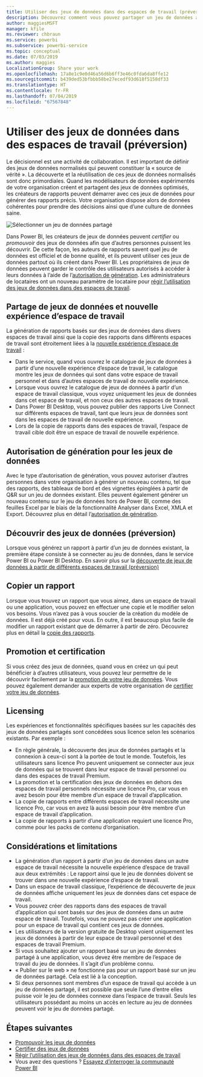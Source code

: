 ```yaml
---
title: Utiliser des jeux de données dans des espaces de travail (préversion) - Power BI
description: Découvrez comment vous pouvez partager un jeu de données avec des utilisateurs au sein de l’organisation. Ils peuvent ensuite générer des rapports basés sur votre jeu de données dans leurs propres espaces de travail.
author: maggiesMSFT
manager: kfile
ms.reviewer: chbraun
ms.service: powerbi
ms.subservice: powerbi-service
ms.topic: conceptual
ms.date: 07/03/2019
ms.author: maggies
LocalizationGroup: Share your work
ms.openlocfilehash: 17a8e1c9e0d46a56d6b6ff3e46c0fda6da8ffe12
ms.sourcegitcommit: b439ded53bfbbb58be27ecedf93d618f5158df33
ms.translationtype: HT
ms.contentlocale: fr-FR
ms.lasthandoff: 07/04/2019
ms.locfileid: "67567848"
---
```

# <a name="use-datasets-across-workspaces-preview"></a>Utiliser des jeux de données dans des espaces de travail (préversion)

Le décisionnel est une activité de collaboration. Il est important de définir des jeux de données normalisés qui peuvent constituer la « source de vérité ». La découverte et la réutilisation de ces jeux de données normalisés sont donc primordiales. Quand les modélisateurs de données expérimentés de votre organisation créent et partagent des jeux de données optimisés, les créateurs de rapports peuvent démarrer avec ces jeux de données pour générer des rapports précis. Votre organisation dispose alors de données cohérentes pour prendre des décisions ainsi que d’une culture de données saine.

![Sélectionner un jeu de données partagé](media/service-datasets-across-workspaces/power-bi-select-shared-dataset.png)

Dans Power BI, les créateurs de jeux de données peuvent *certifier* ou *promouvoir* des jeux de données afin que d’autres personnes puissent les découvrir. De cette façon, les auteurs de rapports savent quel jeu de données est officiel et de bonne qualité, et ils peuvent utiliser ces jeux de données partout où ils créent dans Power BI. Les propriétaires de jeux de données peuvent garder le contrôle des utilisateurs autorisés à accéder à leurs données à l’aide de l’[autorisation de génération](service-datasets-build-permissions.md#build-permissions-for-shared-datasets). Les administrateurs de locataires ont un nouveau paramètre de locataire pour [régir l’utilisation des jeux de données dans des espaces de travail](service-datasets-admin-across-workspaces.md).

## <a name="dataset-sharing-and-the-new-workspace-experience"></a>Partage de jeux de données et nouvelle expérience d’espace de travail

La génération de rapports basés sur des jeux de données dans divers espaces de travail ainsi que la copie des rapports dans différents espaces de travail sont étroitement liées à la [nouvelle expérience d’espace de travail](service-create-the-new-workspaces.md) :

- Dans le service, quand vous ouvrez le catalogue de jeux de données à partir d’une nouvelle expérience d’espace de travail, le catalogue montre les jeux de données qui sont dans votre espace de travail personnel et dans d’autres espaces de travail de nouvelle expérience. 
- Lorsque vous ouvrez le catalogue de jeux de données à partir d’un espace de travail classique, vous voyez uniquement les jeux de données dans cet espace de travail, et non ceux des autres espaces de travail.
- Dans Power BI Desktop, vous pouvez publier des rapports Live Connect sur différents espaces de travail, tant que leurs jeux de données sont dans les espaces de travail de nouvelle expérience.
- Lors de la copie de rapports dans des espaces de travail, l’espace de travail cible doit être un espace de travail de nouvelle expérience.

## <a name="build-permission-for-datasets"></a>Autorisation de génération pour les jeux de données

Avec le type d’autorisation de génération, vous pouvez autoriser d’autres personnes dans votre organisation à générer un nouveau contenu, tel que des rapports, des tableaux de bord et des vignettes épinglées à partir de Q&R sur un jeu de données existant. Elles peuvent également générer un nouveau contenu sur le jeu de données hors de Power BI, comme des feuilles Excel par le biais de la fonctionnalité Analyser dans Excel, XMLA et Export. Découvrez plus en détail l’[autorisation de génération](service-datasets-build-permissions.md#build-permissions-for-shared-datasets).

## <a name="discover-datasets-preview"></a>Découvrir des jeux de données (préversion)

Lorsque vous générez un rapport à partir d’un jeu de données existant, la première étape consiste à se connecter au jeu de données, dans le service Power BI ou Power BI Desktop. En savoir plus sur la [découverte de jeux de données à partir de différents espaces de travail (préversion)](service-datasets-discover-across-workspaces.md)

## <a name="copy-a-report"></a>Copier un rapport

Lorsque vous trouvez un rapport que vous aimez, dans un espace de travail ou une application, vous pouvez en effectuer une copie et le modifier selon vos besoins. Vous n’avez pas à vous soucier de la création du modèle de données. Il est déjà créé pour vous. En outre, il est beaucoup plus facile de modifier un rapport existant que de démarrer à partir de zéro. Découvrez plus en détail la [copie des rapports](service-datasets-copy-reports.md).

## <a name="promotion-and-certification"></a>Promotion et certification

Si vous créez des jeux de données, quand vous en créez un qui peut bénéficier à d’autres utilisateurs, vous pouvez leur permettre de le découvrir facilement par la [promotion de votre jeu de données](service-datasets-promote.md). Vous pouvez également demander aux experts de votre organisation de [certifier votre jeu de données](service-datasets-certify.md).

## <a name="licensing"></a>Licensing

Les expériences et fonctionnalités spécifiques basées sur les capacités des jeux de données partagés sont concédées sous licence selon les scénarios existants.  Par exemple :

- En règle générale, la découverte des jeux de données partagés et la connexion à ceux-ci sont à la portée de tout le monde. Toutefois, les utilisateurs sans licence Pro peuvent uniquement se connecter aux jeux de données qui se trouvent dans leur espace de travail personnel ou dans des espaces de travail Premium.
- La promotion et la certification des jeux de données en dehors des espaces de travail personnels nécessite une licence Pro, car vous en avez besoin pour être membre d’un espace de travail d’application.
- La copie de rapports entre différents espaces de travail nécessite une licence Pro, car vous en avez là aussi besoin pour être membre d’un espace de travail d’application.
- La copie de rapports à partir d’une application requiert une licence Pro, comme pour les packs de contenu d’organisation.

## <a name="considerations-and-limitations"></a>Considérations et limitations

- La génération d’un rapport à partir d’un jeu de données dans un autre espace de travail nécessite la nouvelle expérience d’espace de travail aux deux extrémités : Le rapport ainsi que le jeu de données doivent se trouver dans une nouvelle expérience d’espace de travail.
- Dans un espace de travail classique, l’expérience de découverte de jeux de données affiche uniquement les jeux de données dans cet espace de travail.
- Vous pouvez créer des rapports dans des espaces de travail d’application qui sont basés sur des jeux de données dans un autre espace de travail. Toutefois, vous ne pouvez pas créer une application pour un espace de travail qui contient ces jeux de données.
- Les utilisateurs de la version gratuite de Desktop voient uniquement les jeux de données à partir de leur espace de travail personnel et des espaces de travail Premium.
- Si vous souhaitez ajouter un rapport basé sur un jeu de données partagé à une application, vous devez être membre de l’espace de travail du jeu de données. Il s’agit d’un problème connu.
- « Publier sur le web » ne fonctionne pas pour un rapport basé sur un jeu de données partagé. Cela est lié à la conception.
- Si deux personnes sont membres d’un espace de travail qui accède à un jeu de données partagé, il est possible que seule l’une d’entre elles puisse voir le jeu de données connexe dans l’espace de travail. Seuls les utilisateurs possédant au moins un accès en lecture au jeu de données peuvent voir le jeu de données partagé. 

## <a name="next-steps"></a>Étapes suivantes

- [Promouvoir les jeux de données](service-datasets-promote.md)
- [Certifier des jeux de données](service-datasets-certify.md)
- [Régir l’utilisation des jeux de données dans des espaces de travail](service-datasets-admin-across-workspaces.md)
- Vous avez des questions ? [Essayez d’interroger la communauté Power BI](http://community.powerbi.com/)

